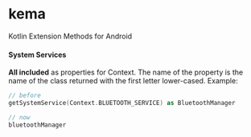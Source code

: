 # kema
Kotlin Extension Methods for Android

#### System Services

**All included** as properties for Context. The name of the property is the name of the class returned with the first letter lower-cased. Example:
```kotlin
// before
getSystemService(Context.BLUETOOTH_SERVICE) as BluetoothManager

// now
bluetoothManager
```
